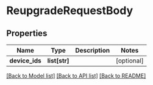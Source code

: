# ReupgradeRequestBody

## Properties
Name | Type | Description | Notes
------------ | ------------- | ------------- | -------------
**device_ids** | **list[str]** |  | [optional] 

[[Back to Model list]](../README.md#documentation-for-models) [[Back to API list]](../README.md#documentation-for-api-endpoints) [[Back to README]](../README.md)


